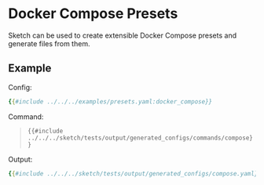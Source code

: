 # Docker Compose Presets

Sketch can be used to create extensible Docker Compose presets and generate files from them.

## Example

Config:

```yaml
{{#include ../../../examples/presets.yaml:docker_compose}}
```

Command:

>`{{#include ../../../sketch/tests/output/generated_configs/commands/compose}}`

Output:

```yaml
{{#include ../../../sketch/tests/output/generated_configs/compose.yaml}}
```

